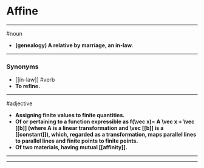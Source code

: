 # Affine
---
#noun
- **(genealogy) A relative by marriage, an in-law.**
---
### Synonyms
- [[in-law]]
#verb
- **To refine.**
---
#adjective
- **Assigning finite values to finite quantities.**
- **Of or pertaining to a function expressible as f(\vec x)= A \vec x + \vec [[b]] (where A is a linear transformation and \vec [[b]] is a [[constant]]), which, regarded as a transformation, maps parallel lines to parallel lines and finite points to finite points.**
- **Of two materials, having mutual [[affinity]].**
---
---
